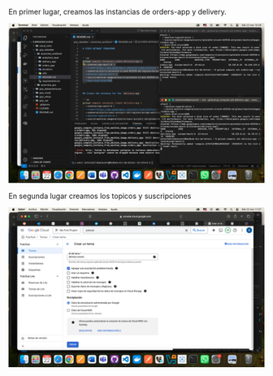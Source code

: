 En primer lugar, creamos las instancias de orders-app y delivery.

<img src="ALUMNOS/MDAA/ANTONI_MOLLA/GCP_ALMACENAMIENTO/Propuesta_1/image/Maquina_Virtual.png">


En segunda lugar creamos los topicos y suscripciones

![Topicos y suscripciones](ALUMNOS/MDAA/ANTONI_MOLLA/GCP_ALMACENAMIENTO/Propuesta_1/image/tema_pubsub.png)

